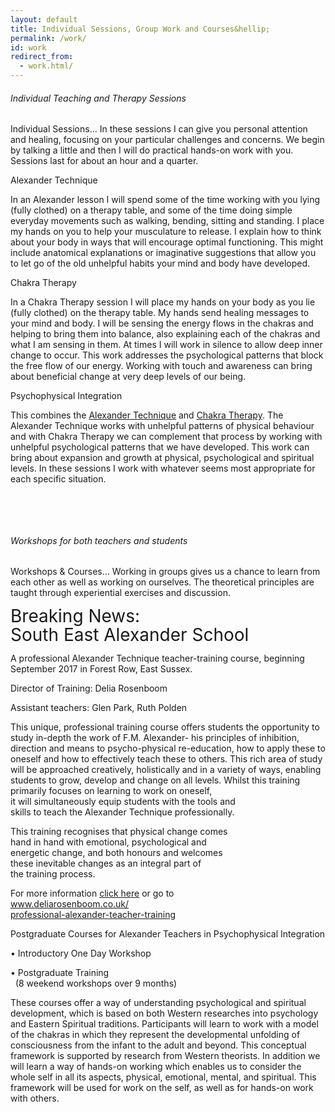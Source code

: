 ```yaml
---
layout: default
title: Individual Sessions, Group Work and Courses&hellip;
permalink: /work/
id: work
redirect_from:
  - work.html/
---
```


<!-- .content-block 1 begins -->
<div class="content-block">
    <div class="two-thirds">
        <h6>Individual Teaching and Therapy Sessions</h6>
        <p class="boldp"><span class="runinheading">Individual Sessions&hellip;</span> In these sessions I can give you personal attention and healing, focusing on your particular challenges and concerns. We begin by talking a little and then I will do practical hands-on work with you. Sessions last for about an hour and a quarter.</p>
    </div>
    <div class="one-third">
        <p class="subheadingblue">Alexander Technique</p>
        <p>In an Alexander lesson I will spend some of the time working with you lying &#40;fully clothed&#41; on a therapy table, and some of the time doing simple everyday movements such as walking, bending, sitting and standing. I place my hands on you to help your musculature to release. I explain how to think about your body in ways that will encourage optimal functioning. This might include anatomical explanations or imaginative suggestions that allow you to let go of the old unhelpful habits your mind and body have developed.</p>
    </div>
    <div class="one-third">
        <p class="subheadingblue">Chakra Therapy</p>
        <p>In a Chakra Therapy session I will place my hands on your body as you lie &#40;fully clothed&#41; on the therapy table. My hands send healing messages to your mind and body. I will be sensing the energy flows in the chakras and helping to bring them into balance, also explaining each of the chakras and what I am sensing in them. At times I will work in silence to allow deep inner change to occur. This work addresses the psychological patterns that block the free flow of our energy. Working with touch and awareness can bring about beneficial change at very deep levels of our being.</p>
    </div>
    <div class="one-third last">
        <p class="subheadingblue">Psychophysical Integration</p>
        <p>This combines the <a href="{% link popups/about-alexander.md %}?lightbox[iframe]=true&amp;lightbox[width]=600&amp;lightbox[height]=580" class="lightbox">Alexander Technique</a> and <a href="{% link popups/about-chakras.md %}?lightbox[iframe]=true&amp;lightbox[width]=600&amp;lightbox[height]=460" class="lightbox">Chakra Therapy</a>. The Alexander Technique works with unhelpful patterns of physical behaviour and with Chakra Therapy we can complement that process by working with unhelpful psychological patterns that we have developed. This work can bring about expansion and growth at physical, psychological and spiritual levels. In these sessions I work with whatever seems most appropriate for each specific situation.</p>
    </div>
</div>
<!-- .content-block 1 ends -->
<div class="clear"></div>
<p>&nbsp;</p>
<p>&nbsp;</p>
<!-- .content-block 2 begins -->
<div class="content-block">
    <a name="workshops" id="workshops"></a>
    <div class="two-thirds">
        <h6>Workshops for both teachers and students</h6>
        <p class="boldp"><span class="runinheading">Workshops &amp; Courses&hellip;</span> Working in groups gives us a chance to learn from each other as well as working on ourselves. The theoretical principles are taught through experiential exercises and discussion.</p>
    </div>
    <div class="two-thirds">
        <p class="boldp"><span class="runinheading" style="font-size:28px;line-height:30px;">Breaking News:<br>South East Alexander School</span> </p>
        <p class="boldp">A professional Alexander Technique teacher-training course, beginning September 2017 in Forest Row, East Sussex.</p>
        <p class="boldsubtitle14blue">Director of Training: Delia Rosenboom</p>
        <p class="boldsubtitle14blue">Assistant teachers: Glen Park, Ruth Polden</p>
        <p>This unique, professional training course offers students the opportunity to study in-depth the work of F.M. Alexander- his principles of inhibition, direction and means to psycho-physical re-education, how to apply these to oneself and how to effectively teach these to others. This rich area of study will be approached creatively, holistically and in a variety of ways, enabling students to grow, develop and change on all levels. Whilst this training primarily focuses on learning to work on oneself,
            <br>it will simultaneously equip students with the tools and
            <br>skills to teach the Alexander Technique professionally.</p>
        <p>This training recognises that physical change comes
            <br>hand in hand with emotional, psychological and
            <br>energetic change, and both honours and welcomes
            <br>these inevitable changes as an integral part of
            <br>the training process.</p>
        <p>For more information <a href="http://www.deliarosenboom.co.uk/professional-alexander-teacher-training">click here</a> or go to
            <br><a href="http://www.deliarosenboom.co.uk/professional-alexander-teacher-training">www.deliarosenboom.co.uk/<br>professional-alexander-teacher-training</a></p>
    </div>
    <div class="one-third last">
        <p class="subheadingblue">Postgraduate Courses for Alexander Teachers in Psychophysical Integration</p>
        <p class="boldsubtitle14blue"><span class="bulletblue">&bull;</span> Introductory One Day Workshop</p>
        <p class="boldsubtitle14blue"><span class="bulletblue">&bull;</span> Postgraduate Training
            <br />&nbsp;&nbsp;&#40;8 weekend workshops over 9 months&#41;</p>
        <p>These courses offer a way of understanding psychological and spiritual development, which is based on both Western researches into psychology and Eastern Spiritual traditions. Participants will learn to work with a model of the chakras in which they represent the developmental unfolding of consciousness from the infant to the adult and beyond. This conceptual framework is supported by research from Western theorists. In addition we will learn a way of hands-on working which enables us to consider the whole self in all its aspects, physical, emotional, mental, and spiritual. This framework will be used for work on the self, as well as for hands-on work with others.</p>
    </div>
</div>
<!-- .content-block 2 ends -->
<div class="clear"></div>
<p>&nbsp;</p>
<p>&nbsp;</p>